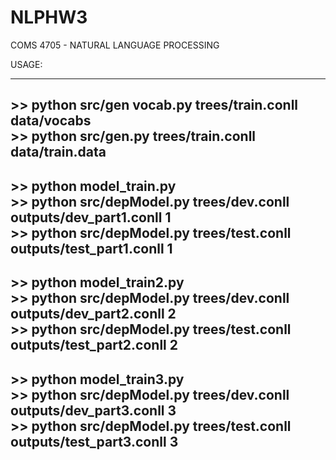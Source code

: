 # NLPHW3
COMS 4705 - NATURAL LANGUAGE PROCESSING

USAGE:  

---
\>\> python src/gen vocab.py trees/train.conll data/vocabs  
\>\> python src/gen.py trees/train.conll data/train.data  
---
\>\> python model_train.py  
\>\> python src/depModel.py trees/dev.conll outputs/dev_part1.conll  1  
\>\> python src/depModel.py trees/test.conll outputs/test_part1.conll 1  
---
\>\> python model_train2.py  
\>\> python src/depModel.py trees/dev.conll outputs/dev_part2.conll 2  
\>\> python src/depModel.py trees/test.conll outputs/test_part2.conll 2  
---
\>\> python model_train3.py  
\>\> python src/depModel.py trees/dev.conll outputs/dev_part3.conll 3  
\>\> python src/depModel.py trees/test.conll outputs/test_part3.conll 3  
---




